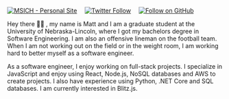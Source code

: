[![MSICH - Personal Site](https://img.shields.io/badge/MSICH-Personal%20Site-0892d0)](https://msich.dev/)&emsp;
[![Twitter Follow](https://img.shields.io/twitter/follow/mattsichterman?style=social)](https://twitter.com/mattsichterman)&emsp;
[![Follow on GitHub](https://img.shields.io/github/followers/msichterman?label=Follow%20on%20Github&style=social)](https://github.com/msichterman)&emsp;

Hey there 👋🏻 , my name is Matt and I am a graduate student at the University of Nebraska-Lincoln, where I got my bachelors degree in Software Engineering. I am also an offensive lineman on the football team. When I am not working out on the field or in the weight room, I am working hard to better myself as a software engineer.

As a software engineer, I enjoy working on full-stack projects. I specialize in JavaScript and enjoy using React, Node.js, NoSQL databases and AWS to create projects. I also have experience using Python, .NET Core and SQL databases. I am currently interested in Blitz.js.
